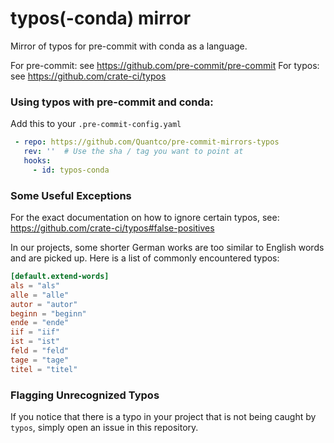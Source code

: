 typos(-conda) mirror
====================

Mirror of typos for pre-commit with conda as a language.

For pre-commit: see https://github.com/pre-commit/pre-commit
For typos: see https://github.com/crate-ci/typos

### Using typos with pre-commit and conda:

Add this to your `.pre-commit-config.yaml`

```yaml
 - repo: https://github.com/Quantco/pre-commit-mirrors-typos
   rev: ''  # Use the sha / tag you want to point at
   hooks:
     - id: typos-conda
```

### Some Useful Exceptions
For the exact documentation on how to ignore certain typos, see: https://github.com/crate-ci/typos#false-positives

In our projects, some shorter German works are too similar to English words and are picked up. Here is a list of commonly encountered typos:

```toml
[default.extend-words]
als = "als"
alle = "alle"
autor = "autor"
beginn = "beginn"
ende = "ende"
iif = "iif"
ist = "ist"
feld = "feld"
tage = "tage"
titel = "titel"
```

### Flagging Unrecognized Typos
If you notice that there is a typo in your project that is not being caught by `typos`, simply open an issue in this repository.
